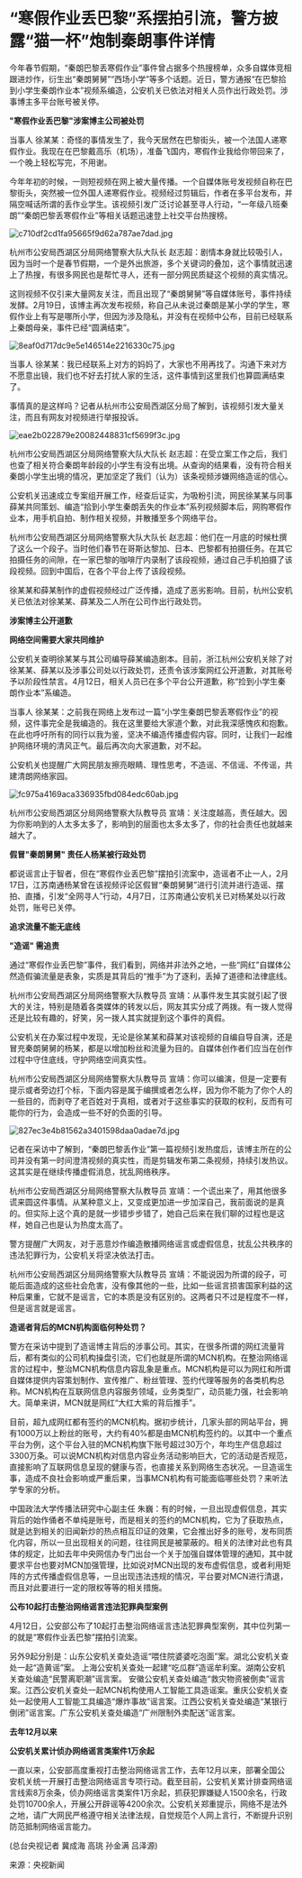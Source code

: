 # “寒假作业丢巴黎”系摆拍引流，警方披露“猫一杯”炮制秦朗事件详情

今年春节假期，“秦朗巴黎丢寒假作业”事件曾占据多个热搜榜单，众多自媒体竞相跟进炒作，衍生出“秦朗舅舅”“西场小学”等多个话题。近日，警方通报“在巴黎拾到小学生秦朗作业本”视频系编造，公安机关已依法对相关人员作出行政处罚。涉事博主多平台账号被关停。

**"寒假作业丢巴黎"涉案博主公司被处罚**

当事人
徐某某：奇怪的事情发生了，我今天居然在巴黎街头，被一个法国人递寒假作业。我现在在巴黎戴高乐（机场），准备飞国内，寒假作业我给你带回来了，一个晚上轻松写完，不用谢。

今年年初的时候，一则短视频在网上被大量传播。一个自媒体账号发视频自称在巴黎街头，突然被一位外国人递寒假作业。视频经过剪辑后，作者在多平台发布，并隔空喊话所谓的丢作业学生。该视频引发广泛讨论甚至寻人行动，“一年级八班秦朗”“秦朗巴黎丢寒假作业”等相关话题迅速登上社交平台热搜榜。

![c710df2cd1fa95665f9d62a787ae7dad.jpg](https://raw.githubusercontent.com/qqhsx/qqnews_image/main/2024/04/13/“寒假作业丢巴黎”系摆拍引流，警方披露“猫一杯”炮制秦朗事件详情/c710df2cd1fa95665f9d62a787ae7dad.jpg)

杭州市公安局西湖区分局网络警察大队大队长
赵志超：剧情本身就比较吸引人，因为当时一个是春节假期，一个是外出旅游，多个关键词的叠加，这个事情就迅速上了热搜，有很多网民也是帮忙寻人，还有一部分网民质疑这个视频的真实情况。

这则视频不仅引来大量网友关注，而且出现了“秦朗舅舅”等自媒体账号，事件持续发酵。2月19日，该博主再次发布视频，称自己从未说过秦朗是某小学的学生，寒假作业上有写是哪所小学，但因为涉及隐私，并没有在视频中公布，目前已经联系上秦朗母亲，事件已经“圆满结束”。

![8eaf0d717dc9e5e146514e2216330c75.jpg](https://raw.githubusercontent.com/qqhsx/qqnews_image/main/2024/04/13/“寒假作业丢巴黎”系摆拍引流，警方披露“猫一杯”炮制秦朗事件详情/8eaf0d717dc9e5e146514e2216330c75.jpg)

当事人 徐某某：我已经联系上对方的妈妈了，大家也不用再找了。沟通下来对方不愿意出镜，我们也不好去打扰人家的生活，这件事情到这里我们也算圆满结束了。

事情真的是这样吗？记者从杭州市公安局西湖区分局了解到，该视频引发大量关注，而且有网友对视频进行举报投诉。

![eae2b022879e20082448831cf5699f3c.jpg](https://raw.githubusercontent.com/qqhsx/qqnews_image/main/2024/04/13/“寒假作业丢巴黎”系摆拍引流，警方披露“猫一杯”炮制秦朗事件详情/eae2b022879e20082448831cf5699f3c.jpg)

杭州市公安局西湖区分局网络警察大队大队长
赵志超：在受立案工作之后，我们也查了相关符合秦朗年龄段的小学生有没有出境。从查询的结果看，没有符合相关秦朗小学生出境的情况，更加坚定了我们（认为）该条视频涉嫌网络造谣的信心。

公安机关迅速成立专案组开展工作，经查后证实，为吸粉引流，网民徐某某与同事薛某共同策划、编造“拾到小学生秦朗丢失的作业本”系列视频脚本后，网购寒假作业本，用手机自拍、制作相关视频，并散播至多个网络平台。

杭州市公安局西湖区分局网络警察大队大队长
赵志超：他们在一月底的时候杜撰了这么一个段子。当时他们春节在哥斯达黎加、日本、巴黎都有拍摄任务。在其它拍摄任务的间隙，在一家巴黎的咖啡厅内录制了该段视频，通过自己手机拍摄了该段视频。回到中国后，在各个平台上传了该段视频。

徐某某和薛某制作的虚假视频经过广泛传播，造成了恶劣影响。目前，杭州公安机关已依法对徐某某、薛某及二人所在公司作出行政处罚。

**涉案博主公开道歉**

**网络空间需要大家共同维护**

公安机关查明徐某某与其公司编导薛某编造剧本。目前，浙江杭州公安机关除了对徐某某、薛某以及涉事公司处以行政处罚，还责令该涉案网红公开道歉，对其账号予以阶段性禁言。4月12日，相关人员已在多个平台公开道歉，称“捡到小学生秦朗作业本”系编造。

当事人
徐某某：之前我在网络上发布过一篇“小学生秦朗巴黎丢寒假作业”的视频，这件事完全是我编造的。我在这里要给大家道个歉，对此我深感愧疚和抱歉。在此也呼吁所有的同行以我为鉴，坚决不编造传播虚假内容。同时，让我们一起维护网络环境的清风正气。最后再次向大家道歉，对不起。

公安机关也提醒广大网民朋友擦亮眼睛、理性思考，不造谣、不信谣、不传谣，共建清朗网络家园。

![fc975a4169aca336935fbd084edc60ab.jpg](https://raw.githubusercontent.com/qqhsx/qqnews_image/main/2024/04/13/“寒假作业丢巴黎”系摆拍引流，警方披露“猫一杯”炮制秦朗事件详情/fc975a4169aca336935fbd084edc60ab.jpg)

杭州市公安局西湖区分局网络警察大队教导员 宣靖：关注度越高，责任越大。因为你影响到的人太多太多了，影响到的层面也太多太多了，你的社会责任也就越来越大了。

**假冒"秦朗舅舅" 责任人杨某被行政处罚**

都说谣言止于智者，但在“寒假作业丢巴黎”摆拍引流案中，造谣者不止一人，2月17日，江苏南通杨某曾在该视频评论区假冒“秦朗舅舅”进行引流并进行造谣、摆拍、直播，引发“全网寻人”行动，4月7日，江苏南通公安机关已对杨某处以行政处罚，账号已关停。

**追求流量不能无底线**

**"造谣" 需追责**

通过“寒假作业丢巴黎”事件，我们看到，网络并非法外之地，一些“网红”自媒体公然造假骗流量是表象，实质是其背后的“推手”为了逐利，丢掉了道德和法律底线。

杭州市公安局西湖区分局网络警察大队教导员
宣靖：从事件发生其实就引起了很大的关注，特别是随着各类媒体的转发以后，网友其实分成了两拨。有一拨人觉得还是比较有趣的，好笑，另一拨人其实就提到这个事件的真假。

公安机关在办案过程中发现，无论是徐某某和薛某对该视频的自编自导自演，还是冒充秦朗舅舅的杨某，都是以增加粉丝和流量为目的。自媒体创作者们应当在创作过程中守住底线，守护网络空间真实性。

杭州市公安局西湖区分局网络警察大队教导员
宣靖：你可以编演，但是一定要有提示或者旁边打个标，下面内容是属于编撰或者怎么样，因为你不能为了你个人的一些目的，而剥夺了老百姓对于真相，或者对于这些事实的获取的权利，反而有可能你的行为，会造成一些不好的负面的引导。

![827ec3e4b81562a3401598daa0adae7d.jpg](https://raw.githubusercontent.com/qqhsx/qqnews_image/main/2024/04/13/“寒假作业丢巴黎”系摆拍引流，警方披露“猫一杯”炮制秦朗事件详情/827ec3e4b81562a3401598daa0adae7d.jpg)

记者在采访中了解到，“秦朗巴黎丢作业”第一篇视频引发热度后，该博主所在的公司并没有第一时间澄清视频的真实性，而是剪辑发布第二条视频，持续引发热议。这其实是在继续传播虚假消息，扰乱网络秩序。

杭州市公安局西湖区分局网络警察大队教导员
宣靖：一个谎出来了，用其他很多谎来圆这件事情。从某种意义上，又变成更加进一步加深自己，我前面说的是真的。但实际上这个真的是就一步错步步错了，她自己后来在我们聊的过程也是这样，她自己也是认为热度太高了。

警方提醒广大网友，对于恶意炒作编造散播网络谣言或虚假信息，扰乱公共秩序的违法犯罪行为，公安机关将坚决依法打击。

杭州市公安局西湖区分局网络警察大队教导员
宣靖：不能说因为所谓的段子，可能后面造成的这些社会危害，没有像其他的一些，比如一些谣言损害国家利益的这种后果重，它就不是谣言，它的本质是没有区别的。这两者只不过是程度不一样，但是谣言就是谣言。

**造谣者背后的MCN机构面临何种处罚？**

警方在采访中提到了造谣博主背后的涉事公司。其实，在很多所谓的网红流量背后，都有类似的公司机构操盘引流，它们也就是所谓的MCN机构。在整治网络谣言的过程中，整治MCN机构信息内容乱象是重点。MCN机构是可以为网红和所谓自媒体提供内容策划制作、宣传推广、粉丝管理、签约代理等服务的各类机构总称。MCN机构在互联网信息内容服务领域，业务类型广，动员能力强，社会影响大。简单来讲，MCN就是网红“大红大紫的背后推手”。

目前，超九成网红都有签约的MCN机构。据初步统计，几家头部的网站平台，拥有1000万以上粉丝的账号，大约有40%都是由MCN机构签约的。以其中一个重点平台为例，这个平台入驻的MCN机构旗下账号超过30万个，年均生产信息超过3300万条。可以说MCN机构对信息内容业务活动影响巨大，它的活动是否规范，直接影响了互联网信息呈现的健康与否，也直接关系到网络生态状况。一旦造谣生事，造成不良社会影响或严重后果，当事MCN机构有可能面临哪些处罚？来听法学专家的分析。

中国政法大学传播法研究中心副主任
朱巍：有的时候，一旦出现虚假信息，其实背后的始作俑者不单纯是账号，而是相关的签约的MCN机构，它为了获取热点，就是达到相关的旧闻新炒的热点相互印证的效果，它会推出好多的账号，发布同质化内容，所以一旦出现相关的问题，往往网民是被蒙蔽的。相关的法律对此也有具体的规定，比如去年中央网信办专门出台一个关于加强自媒体管理的通知，其中就要求平台也要对MCN加强管理，比如说对MCN出现的发布虚假信息，或者利用矩阵的方式传播虚假信息等，一旦出现违法违规的情况，平台要对MCN进行清退，而且对此要进行一定的限权等等的相关措施。

**公布10起打击整治网络谣言违法犯罪典型案例**

4月12日，公安部公布了10起打击整治网络谣言违法犯罪典型案例，其中位列第一的就是“寒假作业丢巴黎”摆拍引流案。

另外9起分别是：山东公安机关查处造谣“喂住院婆婆吃泡面”案。湖北公安机关查处一起“造黄谣”案。
上海公安机关查处一起建“吃瓜群”造谣牟利案。湖南公安机关查处编造“民警离职潮”谣言案。
安徽公安机关查处编造“救灾物资被倒卖”谣言案。江西公安机关查处一起MCN机构使用人工智能工具造谣案。重庆公安机关查处一起使用人工智能工具编造“爆炸事故”谣言案。江西公安机关查处编造“某银行倒闭”谣言案。广东公安机关查处编造“广州限制外卖配送”谣言案。

**去年12月以来**

**公安机关累计侦办网络谣言类案件1万余起**

一直以来，公安部高度重视打击整治网络谣言工作，去年12月以来，部署全国公安机关统一开展打击整治网络谣言专项行动。截至目前，公安机关累计排查网络谣言线索8万余条，侦办网络谣言类案件1万余起，抓获犯罪嫌疑人1500余名，行政处罚10700余人，开展公开辟谣等4200余次。公安机关郑重提示，网络不是法外之地，请广大网民严格遵守相关法律法规，自觉规范个人网上言行，不断提升识别防范抵制网络谣言能力。

(总台央视记者 冀成海 高珧 孙金满 吕泽源)

来源：央视新闻

